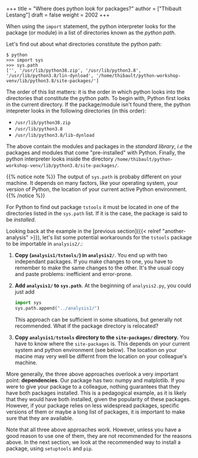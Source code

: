 +++
title = "Where does python look for packages?"
author = ["Thibault Lestang"]
draft = false
weight = 2002
+++

When using the `import` statement, the python interpreter looks for the package (or module) in a list of directories
known as the _python path_.

Let's find out about what directories constitute the python path:

```text
$ python
>>> import sys
>>> sys.path
['', '/usr/lib/python38.zip', '/usr/lib/python3.8', '/usr/lib/python3.8/lin-dynload', '/home/thibault/python-workshop-venv/lib/python3.8/site-packages/']
```

The order of this list matters: it is the order in which python looks into the directories
that constitute the python path.
To begin with, Python first looks in the current directory.
If the package/module isn't found there, the python intepreter looks in the following directories
(in this order):

-   `/usr/lib/python38.zip`
-   `/usr/lib/python3.8`
-   `/usr/lib/python3.8/lib-dynload`

The above contain the modules and packages in the _standard library_, _i.e_ the packages and modules that
come "pre-installed" with Python.
Finally, the python interpreter looks inside the directory `/home/thibault/python-workshop-venv/lib/python3.8/site-packages/`.

{{% notice note %}}
The output of `sys.path` is probaby different on your machine. It depends on many factors,
like your operating system, your version of Python, the location of your current active Python
environment.
{{% /notice %}}

For Python to find out package `tstools` it must be located in one of the directories listed in
the `sys.path` list. If it is the case, the package is said to be _installed_.

Looking back at the example in the [previous section]({{< relref "another-analysis" >}}), let's list some potential workarounds
for the `tstools` package to be importable in `analysis2/`.:

1.  **Copy (`analysis1/tstools/`) in `analysis2/`**.
    You end up with two independant packages. If you make changes to one, you have to remember to make the same
    changes to the other. It's the usual copy and paste problems: inefficient and error-prone.
2.  **Add `analysis1/` to `sys.path`**.
    At the beginning of `analysis2.py`, you could just add

    ```python
    import sys
    sys.path.append("../analysis1/")
    ```

    This approach can be sufficient in some situations, but generally not recommended. What if the package directory is relocated?
3.  **Copy `analysis1/tstools` directory to the `site-packages/` directory.**
    You have to know where the `site-packages` is. This depends on your current system and python environment (see below).
    The location on your macine may very well be differnt from the location on your colleague's machine.

More generally, the three above approaches overlook a very important point: **dependencies**.
Our package has two: numpy and matplotlib.
If you were to give your package to a colleague, nothing guarantees that they have both packages installed.
This is a pedagogical example, as it is likely that they would have both installed, given the popularity of these packages.
However, if your package relies on less widespread packages, specific versions of them or maybe a long list of packages,
it is important to make sure that they are available.

Note that all three above approaches work.
However, unless you have a good reason to use one of them, they are not recommended for the
reasons above. In the next section, we look at the recommended way to install a package, using
`setuptools` and `pip`.
